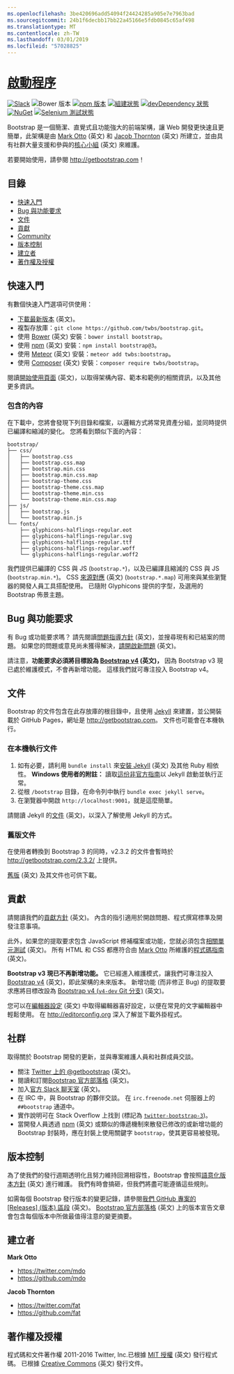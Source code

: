 ```yaml
---
ms.openlocfilehash: 3be420696add54094f24424285a905e7e7963bad
ms.sourcegitcommit: 24b1f6decbb17bb22a45166e5fdb0845c65af498
ms.translationtype: MT
ms.contentlocale: zh-TW
ms.lasthandoff: 03/01/2019
ms.locfileid: "57028825"
---
```

# <a name="bootstraphttpgetbootstrapcom"></a>[啟動程序](http://getbootstrap.com)

[![Slack](https://bootstrap-slack.herokuapp.com/badge.svg)](https://bootstrap-slack.herokuapp.com)
![Bower 版本](https://img.shields.io/bower/v/bootstrap.svg)
[![npm 版本](https://img.shields.io/npm/v/bootstrap.svg)](https://www.npmjs.com/package/bootstrap)
[![組建狀態](https://img.shields.io/travis/twbs/bootstrap/master.svg)](https://travis-ci.org/twbs/bootstrap)
[![devDependency 狀態](https://img.shields.io/david/dev/twbs/bootstrap.svg)](https://david-dm.org/twbs/bootstrap#info=devDependencies)
[![NuGet](https://img.shields.io/nuget/v/bootstrap.svg)](https://www.nuget.org/packages/Bootstrap)
[![Selenium 測試狀態](https://saucelabs.com/browser-matrix/bootstrap.svg)](https://saucelabs.com/u/bootstrap)

Bootstrap 是一個簡潔、直覺式且功能強大的前端架構，讓 Web 開發更快速且更簡單，此架構是由 [Mark Otto](https://twitter.com/mdo) \(英文\) 和 [Jacob Thornton](https://twitter.com/fat) \(英文\) 所建立，並由具有社群大量支援和參與的[核心小組](https://github.com/orgs/twbs/people) \(英文\) 來維護。

若要開始使用，請參閱 <http://getbootstrap.com>！


## <a name="table-of-contents"></a>目錄

* [快速入門](#quick-start)
* [Bug 與功能要求](#bugs-and-feature-requests)
* [文件](#documentation)
* [貢獻](#contributing)
* [Community](#community)
* [版本控制](#versioning)
* [建立者](#creators)
* [著作權及授權](#copyright-and-license)


## <a name="quick-start"></a>快速入門

有數個快速入門選項可供使用：

* [下載最新版本](https://github.com/twbs/bootstrap/archive/v3.3.7.zip) \(英文\)。
* 複製存放庫：`git clone https://github.com/twbs/bootstrap.git`。
* 使用 [Bower](http://bower.io) \(英文\) 安裝：`bower install bootstrap`。
* 使用 [npm](https://www.npmjs.com) \(英文\) 安裝：`npm install bootstrap@3`。
* 使用 [Meteor](https://www.meteor.com) \(英文\) 安裝：`meteor add twbs:bootstrap`。
* 使用 [Composer](https://getcomposer.org) \(英文\) 安裝：`composer require twbs/bootstrap`。

閱讀[開始使用頁面](http://getbootstrap.com/getting-started/) \(英文\)，以取得架構內容、範本和範例的相關資訊，以及其他更多資訊。

### <a name="whats-included"></a>包含的內容

在下載中，您將會發現下列目錄和檔案，以邏輯方式將常見資產分組，並同時提供已編譯和縮減的變化。 您將看到類似下面的內容：

```
bootstrap/
├── css/
│   ├── bootstrap.css
│   ├── bootstrap.css.map
│   ├── bootstrap.min.css
│   ├── bootstrap.min.css.map
│   ├── bootstrap-theme.css
│   ├── bootstrap-theme.css.map
│   ├── bootstrap-theme.min.css
│   └── bootstrap-theme.min.css.map
├── js/
│   ├── bootstrap.js
│   └── bootstrap.min.js
└── fonts/
    ├── glyphicons-halflings-regular.eot
    ├── glyphicons-halflings-regular.svg
    ├── glyphicons-halflings-regular.ttf
    ├── glyphicons-halflings-regular.woff
    └── glyphicons-halflings-regular.woff2
```

我們提供已編譯的 CSS 與 JS (`bootstrap.*`)，以及已編譯且縮減的 CSS 與 JS (`bootstrap.min.*`)。 CSS [來源對應](https://developer.chrome.com/devtools/docs/css-preprocessors) \(英文\) (`bootstrap.*.map`) 可用來與某些瀏覽器的開發人員工具搭配使用。 已隨附 Glyphicons 提供的字型，及選用的 Bootstrap 佈景主題。


## <a name="bugs-and-feature-requests"></a>Bug 與功能要求

有 Bug 或功能要求嗎？ 請先閱讀[問題指導方針](https://github.com/twbs/bootstrap/blob/master/CONTRIBUTING.md#using-the-issue-tracker) \(英文\)，並搜尋現有和已結案的問題。 如果您的問題或意見尚未獲得解決，[請開啟新問題](https://github.com/twbs/bootstrap/issues/new) \(英文\)。

請注意，**功能要求必須將目標設為 [Bootstrap v4](https://github.com/twbs/bootstrap/tree/v4-dev) \(英文\)，** 因為 Bootstrap v3 現已處於維護模式，不會再新增功能。 這樣我們就可專注投入 Bootstrap v4。


## <a name="documentation"></a>文件

Bootstrap 的文件包含在此存放庫的根目錄中，且使用 [Jekyll](http://jekyllrb.com) 來建置，並公開裝載於 GitHub Pages，網址是 <http://getbootstrap.com>。 文件也可能會在本機執行。

### <a name="running-documentation-locally"></a>在本機執行文件

1. 如有必要，請利用 `bundle install` 來[安裝 Jekyll](http://jekyllrb.com/docs/installation) \(英文\) 及其他 Ruby 相依性。
   **Windows 使用者的附註：** 讀取[這份非官方指南](http://jekyll-windows.juthilo.com/)以 Jekyll 啟動並執行正常。
2. 從根 `/bootstrap` 目錄，在命令列中執行 `bundle exec jekyll serve`。
4. 在瀏覽器中開啟 `http://localhost:9001`，就是這麼簡單。

請閱讀 Jekyll 的[文件](http://jekyllrb.com/docs/home/) \(英文\)，以深入了解使用 Jekyll 的方式。

### <a name="documentation-for-previous-releases"></a>舊版文件

在使用者轉換到 Bootstrap 3 的同時，v2.3.2 的文件會暫時於 <http://getbootstrap.com/2.3.2/> 上提供。

[舊版](https://github.com/twbs/bootstrap/releases) \(英文\) 及其文件也可供下載。


## <a name="contributing"></a>貢獻

請閱讀我們的[貢獻方針](https://github.com/twbs/bootstrap/blob/master/CONTRIBUTING.md) \(英文\)。 內含的指引適用於開啟問題、程式撰寫標準及開發注意事項。

此外，如果您的提取要求包含 JavaScript 修補檔案或功能，您就必須包含[相關單元測試](https://github.com/twbs/bootstrap/tree/master/js/tests) \(英文\)。 所有 HTML 和 CSS 都應符合由 [Mark Otto](https://github.com/mdo) 所維護的[程式碼指南](https://github.com/mdo/code-guide) \(英文\)。

**Bootstrap v3 現已不再新增功能。** 它已經進入維護模式，讓我們可專注投入 [Bootstrap v4](https://github.com/twbs/bootstrap/tree/v4-dev) \(英文\)，即此架構的未來版本。 新增功能 (而非修正 Bug) 的提取要求應將目標改設為 [Bootstrap v4 (`v4-dev` Git 分支)](https://github.com/twbs/bootstrap/tree/v4-dev) \(英文\)。

您可以在[編輯器設定](https://github.com/twbs/bootstrap/blob/master/.editorconfig) \(英文\) 中取得編輯器喜好設定，以便在常見的文字編輯器中輕鬆使用。 在 <http://editorconfig.org> 深入了解並下載外掛程式。


## <a name="community"></a>社群

取得關於 Bootstrap 開發的更新，並與專案維護人員和社群成員交談。

* 關注 [Twitter 上的 @getbootstrap](https://twitter.com/getbootstrap) \(英文\)。
* 閱讀和訂閱[Bootstrap 官方部落格](http://blog.getbootstrap.com) \(英文\)。
* 加入[官方 Slack 聊天室](https://bootstrap-slack.herokuapp.com) \(英文\)。
* 在 IRC 中，與 Bootstrap 的夥伴交談。 在 `irc.freenode.net` 伺服器上的 `##bootstrap` 通道中。
* 實作說明可在 Stack Overflow 上找到 (標記為 [`twitter-bootstrap-3`](https://stackoverflow.com/questions/tagged/twitter-bootstrap-3))。
* 當開發人員透過 [npm](https://www.npmjs.com/browse/keyword/bootstrap) \(英文\) 或類似的傳遞機制來散發已修改的或新增功能的 Bootstrap 封裝時，應在封裝上使用關鍵字 `bootstrap`，使其更容易被發現。


## <a name="versioning"></a>版本控制

為了使我們的發行週期透明化且努力維持回溯相容性，Bootstrap 會按照[語意化版本方針](http://semver.org/) \(英文\) 進行維護。 我們有時會搞砸，但我們將盡可能遵循這些規則。

如需每個 Bootstrap 發行版本的變更記錄，請參閱[我們 GitHub 專案的 [Releases] \(版本\) 區段](https://github.com/twbs/bootstrap/releases) \(英文\)。 [Bootstrap 官方部落格](http://blog.getbootstrap.com) \(英文\) 上的版本宣告文章會包含每個版本中所做最值得注意的變更摘要。


## <a name="creators"></a>建立者

**Mark Otto**

* <https://twitter.com/mdo>
* <https://github.com/mdo>

**Jacob Thornton**

* <https://twitter.com/fat>
* <https://github.com/fat>


## <a name="copyright-and-license"></a>著作權及授權

程式碼和文件著作權 2011-2016 Twitter, Inc.已根據 [MIT 授權](https://github.com/twbs/bootstrap/blob/master/LICENSE) \(英文\) 發行程式碼。 已根據 [Creative Commons](https://github.com/twbs/bootstrap/blob/master/docs/LICENSE) \(英文\) 發行文件。
